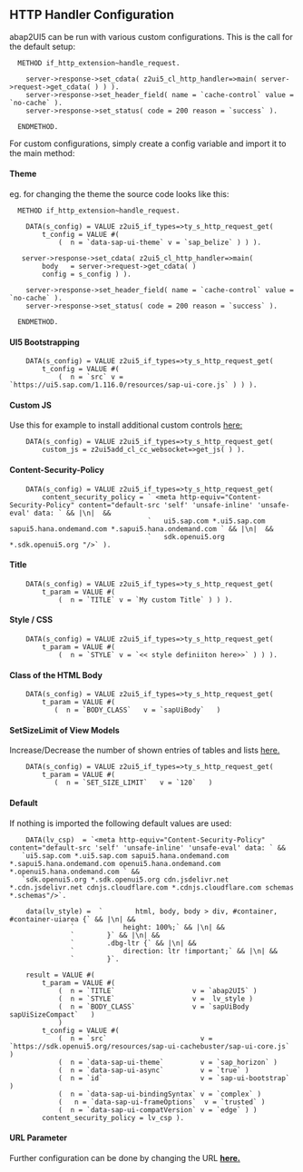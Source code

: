 ## HTTP Handler Configuration

abap2UI5 can be run with various custom configurations. This is the call for the default setup:
```abap
  METHOD if_http_extension~handle_request.

    server->response->set_cdata( z2ui5_cl_http_handler=>main( server->request->get_cdata( ) ) ).
    server->response->set_header_field( name = `cache-control` value = `no-cache` ).
    server->response->set_status( code = 200 reason = `success` ).

  ENDMETHOD.
```
For custom configurations, simply create a config variable and import it to the main method:

#### Theme
eg. for changing the theme the source code looks like this:
```abap
  METHOD if_http_extension~handle_request.

    DATA(s_config) = VALUE z2ui5_if_types=>ty_s_http_request_get(
        t_config = VALUE #(
            (  n = `data-sap-ui-theme` v = `sap_belize` ) ) ).

   server->response->set_cdata( z2ui5_cl_http_handler=>main(
        body   = server->request->get_cdata( )
        config = s_config ) ).

    server->response->set_header_field( name = `cache-control` value = `no-cache` ).
    server->response->set_status( code = 200 reason = `success` ).

  ENDMETHOD.
``` 

#### UI5 Bootstrapping

```abap
    DATA(s_config) = VALUE z2ui5_if_types=>ty_s_http_request_get(
        t_config = VALUE #(
            (  n = `src` v = `https://ui5.sap.com/1.116.0/resources/sap-ui-core.js` ) ) ).

```

#### Custom JS
Use this for example to install additional custom controls [here:](https://github.com/abap2UI5-addons/custom-controls)
```abap
    DATA(s_config) = VALUE z2ui5_if_types=>ty_s_http_request_get(
        custom_js = z2ui5add_cl_cc_websocket=>get_js( ) ).

```

#### Content-Security-Policy

```abap
    DATA(s_config) = VALUE z2ui5_if_types=>ty_s_http_request_get(
        content_security_policy = ` <meta http-equiv="Content-Security-Policy" content="default-src 'self' 'unsafe-inline' 'unsafe-eval' data: ` && |\n|  &&
                                  `   ui5.sap.com *.ui5.sap.com sapui5.hana.ondemand.com *.sapui5.hana.ondemand.com ` && |\n|  &&
                                  `   sdk.openui5.org *.sdk.openui5.org "/>` ).

```

#### Title

```abap
    DATA(s_config) = VALUE z2ui5_if_types=>ty_s_http_request_get(
        t_param = VALUE #(
            (  n = `TITLE` v = `My custom Title` ) ) ).

```

#### Style / CSS

```abap
    DATA(s_config) = VALUE z2ui5_if_types=>ty_s_http_request_get(
        t_param = VALUE #(
            (  n = `STYLE` v = `<< style definiiton here>>` ) ) ).

```

#### Class of the HTML Body

```abap
    DATA(s_config) = VALUE z2ui5_if_types=>ty_s_http_request_get(
        t_param = VALUE #(
           (  n = `BODY_CLASS`   v = `sapUiBody`   )

```
#### SetSizeLimit of View Models
Increase/Decrease the number of shown entries of tables and lists [here.](https://sdk.openui5.org/1.38.62/docs/api/symbols/sap.ui.model.Model.html#setSizeLimit)
```abap
    DATA(s_config) = VALUE z2ui5_if_types=>ty_s_http_request_get(
        t_param = VALUE #(
           (  n = `SET_SIZE_LIMIT`   v = `120`   )

```

#### Default
If nothing is imported the following default values are used:
```abap
    DATA(lv_csp)  = `<meta http-equiv="Content-Security-Policy" content="default-src 'self' 'unsafe-inline' 'unsafe-eval' data: ` &&
   `ui5.sap.com *.ui5.sap.com sapui5.hana.ondemand.com *.sapui5.hana.ondemand.com openui5.hana.ondemand.com *.openui5.hana.ondemand.com ` &&
   `sdk.openui5.org *.sdk.openui5.org cdn.jsdelivr.net *.cdn.jsdelivr.net cdnjs.cloudflare.com *.cdnjs.cloudflare.com schemas *.schemas"/>`.

    data(lv_style) =  `        html, body, body > div, #container, #container-uiarea {` && |\n| &&
               `            height: 100%;` && |\n| &&
               `        }` && |\n| &&
               `        .dbg-ltr {` && |\n| &&
               `            direction: ltr !important;` && |\n| &&
               `        }`.

    result = VALUE #(
        t_param = VALUE #(
            (  n = `TITLE`                   v = `abap2UI5` )
            (  n = `STYLE`                   v =  lv_style )
            (  n = `BODY_CLASS`              v = `sapUiBody sapUiSizeCompact`   )
            )
        t_config = VALUE #(
            (  n = `src`                       v = `https://sdk.openui5.org/resources/sap-ui-cachebuster/sap-ui-core.js` )
            (  n = `data-sap-ui-theme`         v = `sap_horizon` )
            (  n = `data-sap-ui-async`         v = `true` )
            (  n = `id`                        v = `sap-ui-bootstrap` )
            (  n = `data-sap-ui-bindingSyntax` v = `complex` )
            (   n = `data-sap-ui-frameOptions`  v = `trusted` )
            (  n = `data-sap-ui-compatVersion` v = `edge` ) )
        content_security_policy = lv_csp ).

```

#### URL Parameter
Further configuration can be done by changing the URL [**here.**](https://help.sap.com/doc/saphelp_nw75/7.5.5/de-DE/8b/46468c433b40c3b87b2e07f34dea1b/content.htm?no_cache=true)
